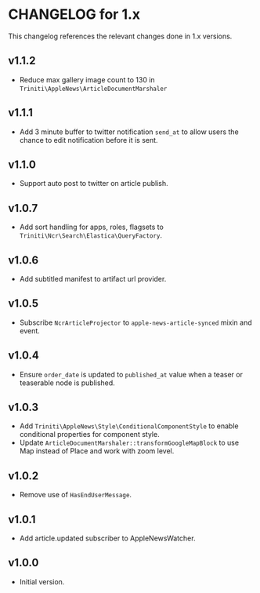 # CHANGELOG for 1.x
This changelog references the relevant changes done in 1.x versions.


## v1.1.2
* Reduce max gallery image count to 130 in `Triniti\AppleNews\ArticleDocumentMarshaler`


## v1.1.1
* Add 3 minute buffer to twitter notification `send_at` to allow users the chance to edit notification before it is sent.


## v1.1.0
* Support auto post to twitter on article publish.


## v1.0.7
* Add sort handling for apps, roles, flagsets to `Triniti\Ncr\Search\Elastica\QueryFactory`.


## v1.0.6
* Add subtitled manifest to artifact url provider.


## v1.0.5
* Subscribe `NcrArticleProjector` to `apple-news-article-synced` mixin and event.


## v1.0.4
* Ensure `order_date` is updated to `published_at` value when a teaser or teaserable node is published.


## v1.0.3
* Add `Triniti\AppleNews\Style\ConditionalComponentStyle` to enable conditional properties for component style.
* Update `ArticleDocumentMarshaler::transformGoogleMapBlock` to use Map instead of Place and work with zoom level.


## v1.0.2
* Remove use of `HasEndUserMessage`.


## v1.0.1
* Add article.updated subscriber to AppleNewsWatcher.


## v1.0.0
* Initial version.
